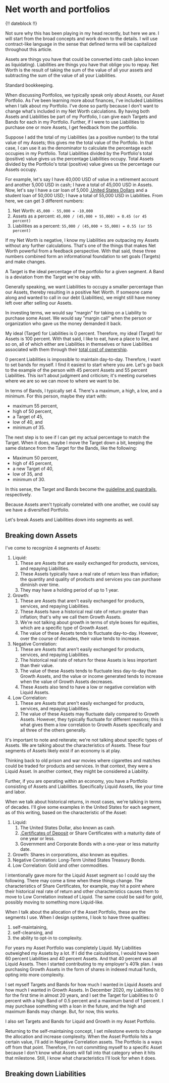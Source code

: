 # Net worth and portfolios

{!! dateblock !!}

Not sure why this has been playing in my head recently, but here we are. I will start from the broad concepts and work down to the details. I will use contract-like language in the sense that defined terms will be capitalized throughout this article.

Assets are things you have that could be converted into cash (also known as liquidating). Liabilities are things you have that oblige you to repay. Net Worth is the result of taking the sum of the value of all your assets and subtracting the sum of the value of all your Liabilities.

Standard bookkeeping.

When discussing Portfolios, we typically speak only about Assets, our Asset Portfolio. As I've been learning more about finances, I've included Liabilities when I talk about my Portfolio. I've done so partly because I don't want to change what's included in my Net Worth calculations. By having both Assets and Liabilities be part of my Portfolio, I can give each Targets and Bands for each in my Portfolio. Further, if I were to use Liabilities to purchase one or more Assets, I get feedback from the portfolio.

Suppose I add the total of my Liabilities (as a positive number) to the total value of my Assets; this gives me the total value of the Portfolio. In that case, I can use it as the denominator to calculate the percentage each occupies in my Portfolio. Total Liabilities divided by the Portfolio's total (positive) value gives us the percentage Liabilities occupy. Total Assets divided by the Portfolio's total (positive) value gives us the percentage our Assets occupy.

For example, let's say I have 40,000 USD of value in a retirement account and another 5,000 USD in cash; I have a total of 45,000 USD in Assets. Now, let's say I have a car loan of 5,000 [.United States Dollars](USD) and a student loan of 50,000 USD; I have a total of 55,000 USD in Liabilities. From here, we can get 3 different numbers:

1. Net Worth: `45,000 - 55,000 = -10,000`
2. Assets as a percent: `45,000 / (45,000 + 55,000) = 0.45 (or 45 percent)`
3. Liabilities as a percent: `55,000 / (45,000 + 55,000) = 0.55 (or 55 percent)`

If my Net Worth is negative, I know my Liabilities are outpacing my Assets without any further calculations. That's one of the things that makes Net Worth powerful from a feedback perspective. With that said, these three numbers combined form an informational foundation to set goals (Targets) and make changes.

A Target is the ideal percentage of the portfolio for a given segment. A Band is a deviation from the Target we're okay with.

Generally speaking, we want Liabilities to occupy a smaller percentage than our Assets, thereby resulting in a positive Net Worth. If someone came along and wanted to call in our debt (Liabilities), we might still have money left over after selling our Assets.

In investing terms, we would say "margin" for taking on a Liability to purchase some Asset. We would say "margin call" when the person or organization who gave us the money demanded it back.

My ideal (Target) for Liabilities is 0 percent. Therefore, my ideal (Target) for Assets is 100 percent. With that said, I like to eat, have a place to live, and so on, all of which either are Liabilities in themselves or have Liabilities associated with them through their [total cost of ownership](/essays-and-editorials/finances/total-cost-of-ownership/).

0 percent Liabilities is impossible to maintain day-to-day. Therefore, I want to set bands for myself. I find it easiest to start where you are. Let's go back to the example of the person with 45 percent Assets and 55 percent Liabilities. This isn't about judgment and criticism; it's meeting ourselves where we are so we can move to where we want to be.

In terms of Bands, I typically set 4. There's a maximum, a high, a low, and a minimum. For this person, maybe they start with:

- maximum 55 percent,
- high of 50 percent,
- a Target of 45, 
- low of 40, and
- minimum of 35.

The next step is to see if I can get my actual percentage to match the Target. When it does, maybe I move the Target down a bit, keeping the same distance from the Target for the Bands, like the following:

- Maximum 50 percent,
- high of 45 percent,
- a new Target of 40, 
- low of 35, and
- minimum of 30.

In this sense, the Target and Bands become the [guideline and guardrails](/essays-and-editorials/guidelines-and-guardrails/), respectively.

Because Assets aren't typically correlated with one another, we could say we have a diversified Portfolio.

Let's break Assets and Liabilities down into segments as well.

## Breaking down Assets

I've come to recognize 4 segments of Assets:

1. Liquid: 
	1. These are Assets that are easily exchanged for products, services, and repaying Liabilities. 
	2. These Assets typically have a real rate of return less than inflation; the quantity and quality of products and services you can purchase diminish over time.
	3. They may have a holding period of up to 1 year.
2. Growth: 
	1. These are Assets that aren't easily exchanged for products, services, and repaying Liabilities. 
	2. These Assets have a historical real rate of return greater than inflation; that's why we call them Growth Assets. 
	3. We're not talking about growth in terms of style boxes for equities, which are a specific type of Growth Asset.
	4. The value of these Assets tends to fluctuate day-to-day. However, over the course of decades, their value tends to increase.
3. Negative Correlation: 
	1. These are Assets that aren't easily exchanged for products, services, and repaying Liabilities.
	2. The historical real rate of return for these Assets is less important than their value.
	3. The value of these Assets tends to fluctuate less day-to-day than Growth Assets, and the value or income generated tends to increase when the value of Growth Assets decreases.
	4. These Assets also tend to have a low or negative correlation with Liquid Assets.
4. Low Correlation:
	1. These are Assets that aren't easily exchanged for products, services, and repaying Liabilities.
	2. The value of these Assets may fluctuate daily compared to Growth Assets. However, they typically fluctuate for different reasons; this is what gives them a low correlation to Growth Assets specifically and all three of the others generally.

It's important to note and reiterate; we're not talking about specific types of Assets. We are talking about the characteristics of Assets. These four segments of Assets likely exist if an economy is at play.

Thinking back to old prison and war movies where cigarettes and matches could be traded for products and services. In that context, they were a Liquid Asset. In another context, they might be considered a Liability.

Further, if you are operating within an economy, you have a Portfolio consisting of Assets and Liabilities. Specifically Liquid Assets, like your time and labor.

When we talk about historical returns, in most cases, we're talking in terms of decades. I'll give some examples in the United States for each segment, as of this writing, based on the characteristic of the Asset:

1. Liquid: 
	1. The United States Dollar, also known as cash.
	2. [.Certificates of Deposit](CDs) or Share Certificates with a maturity date of one year or less.
	3. Government and Corporate Bonds with a one-year or less maturity date.
2. Growth: Shares in corporations, also known as equities.
3. Negative Correlation: Long-Term United States Treasury Bonds.
4. Low Correlation: Gold and other commodities.

I intentionally gave more for the Liquid Asset segment so I could say the following. There may come a time when these things change. The characteristics of Share Certificates, for example, may hit a point where their historical real rate of return and other characteristics causes them to move to Low Correlation instead of Liquid. The same could be said for gold, possibly moving to something more Liquid-like.

When I talk about the allocation of the Asset Portfolio, these are the segments I use. When I design systems, I look to have three qualities:

1. self-maintaining,
2. self-cleansing, and
3. the ability to opt-in to complexity.

For years my Asset Portfolio was completely Liquid. My Liabilities outweighed my Assets by a lot. If I did the calculations, I would have been 60 percent Liabilities and 40 percent Assets. And that 40 percent was all Liquid Assets. Then I started contributing to my employer's 401k plan. I was purchasing Growth Assets in the form of shares in indexed mutual funds, opting into more complexity. 

I set myself Targets and Bands for how much I wanted in Liquid Assets and how much I wanted in Growth Assets. In December 2020, my Liabilities hit 0 for the first time in almost 20 years, and I set the Target for Liabilities to 0 percent with a high Band of 0.5 percent and a maximum band of 1 percent. I may purchase something with a loan in the future, and the high and maximum Bands may change. But, for now, this works.

I also set Targets and Bands for Liquid and Growth in my Asset Portfolio. 

Returning to the self-maintaining concept, I set milestone events to change the allocation and increase complexity. When the Asset Portfolio hits a certain value, I'll add in Negative Correlation assets. The Portfolio is a ways off from that point. Therefore, I'm not committing myself to a specific Asset because I don't know what Assets will fall into that category when it hits that milestone. Still, I know what characteristics I'll look for when it does.

## Breaking down Liabilities


